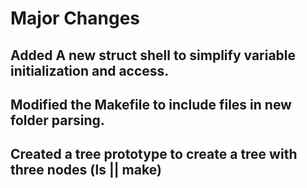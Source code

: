 # Major Changes

## Added A new struct shell to simplify variable initialization and access.

## Modified the Makefile to include files in new folder parsing.

## Created a tree prototype to create a tree with three nodes (ls || make)

## 
